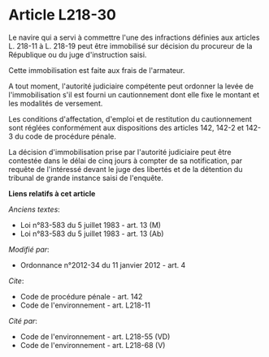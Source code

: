 # Article L218-30

Le navire qui a servi à commettre l'une des infractions définies aux articles L. 218-11 à L. 218-19 peut être immobilisé sur
décision du procureur de la République ou du juge d'instruction saisi. 

Cette immobilisation est faite aux frais de l'armateur.

A tout moment, l'autorité judiciaire compétente peut ordonner la levée de l'immobilisation s'il est fourni un cautionnement
dont elle fixe le montant et les modalités de versement. 

Les conditions d'affectation, d'emploi et de restitution du cautionnement sont réglées conformément aux dispositions des
articles 142, 142-2 et 142-3 du code de procédure pénale.

La décision d'immobilisation prise par l'autorité judiciaire peut être contestée dans le délai de cinq jours à compter de sa
notification, par requête de l'intéressé devant le juge des libertés et de la détention du tribunal de grande instance saisi
de l'enquête.

**Liens relatifs à cet article**

_Anciens textes_:

  - Loi n°83-583 du 5 juillet 1983 - art. 13 (M)
  - Loi n°83-583 du 5 juillet 1983 - art. 13 (Ab)

_Modifié par_:

  - Ordonnance n°2012-34 du 11 janvier 2012 - art. 4

_Cite_:

  - Code de procédure pénale - art. 142
  - Code de l'environnement - art. L218-11

_Cité par_:

  - Code de l'environnement - art. L218-55 (VD)
  - Code de l'environnement - art. L218-68 (V)
